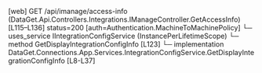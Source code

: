 [web] GET /api/imanage/access-info  (DataGet.Api.Controllers.Integrations.IManageController.GetAccessInfo)  [L115–L136] status=200 [auth=Authentication.MachineToMachinePolicy]
  └─ uses_service IIntegrationConfigService (InstancePerLifetimeScope)
    └─ method GetDisplayIntegrationConfigInfo [L123]
      └─ implementation DataGet.Connections.App.Services.IntegrationConfigService.GetDisplayIntegrationConfigInfo [L8-L37]

